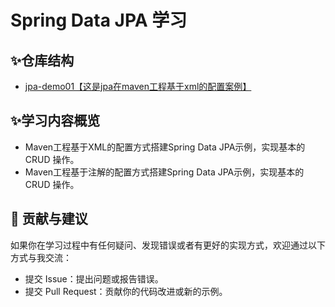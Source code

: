 # Spring Data JPA 学习

## ✨仓库结构

- [jpa-demo01【这是jpa在maven工程基于xml的配置案例】](https://github.com/magicgopher/jpa-study/jpa-demo01/)

## ✨学习内容概览

- Maven工程基于XML的配置方式搭建Spring Data JPA示例，实现基本的 CRUD 操作。
- Maven工程基于注解的配置方式搭建Spring Data JPA示例，实现基本的 CRUD 操作。

## 🤝 贡献与建议

如果你在学习过程中有任何疑问、发现错误或者有更好的实现方式，欢迎通过以下方式与我交流：

- 提交 Issue：提出问题或报告错误。
- 提交 Pull Request：贡献你的代码改进或新的示例。
